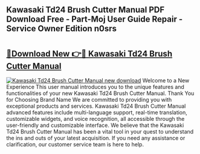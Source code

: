 ## Kawasaki Td24 Brush Cutter Manual PDF Download Free - Part-Moj User Guide Repair - Service Owner Edition n0srs

# <h2><a href="http://bc5475.oget.top/?id=Kawasaki+Td24+Brush+Cutter+Manual">🔗Download New 👉🔴 Kawasaki Td24 Brush Cutter Manual</a></h2>

[![Kawasaki Td24 Brush Cutter Manual new download](https://i.imgur.com/5g1atiW.png)](http://bc5475.oget.top/?id=Kawasaki+Td24+Brush+Cutter+Manual)
Welcome to a New Experience This user manual introduces you to the unique features and functionalities of your new Kawasaki Td24 Brush Cutter Manual. Thank You for Choosing Brand Name We are committed to providing you with exceptional products and services. Kawasaki Td24 Brush Cutter Manual advanced features include multi-language support, real-time translation, customizable widgets, and voice recognition, all accessible through the user-friendly and customizable interface. We believe that the Kawasaki Td24 Brush Cutter Manual has been a vital tool in your quest to understand the ins and outs of your latest acquisition. If you need any assistance or clarification, our customer service team is here to help.
